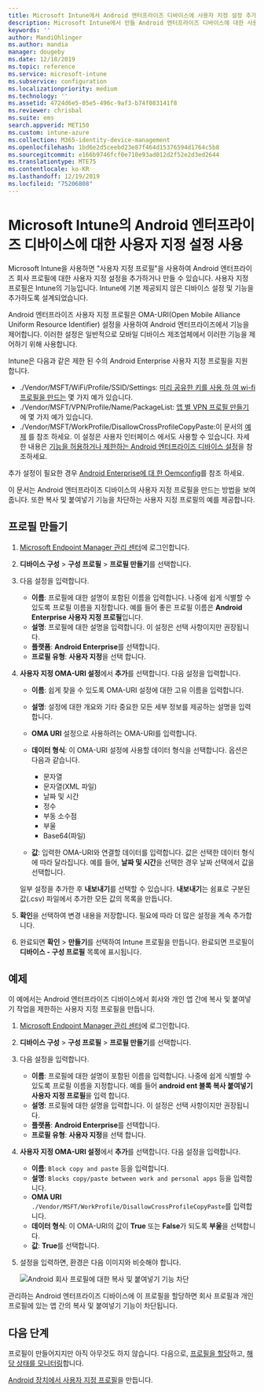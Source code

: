 ```yaml
---
title: Microsoft Intune에서 Android 엔터프라이즈 디바이스에 사용자 지정 설정 추가 - Azure | Microsoft Docs
description: Microsoft Intune에서 만들 Android 엔터프라이즈 디바이스에 대한 사용자 지정 프로필을 추가하거나 만듭니다.
keywords: ''
author: MandiOhlinger
ms.author: mandia
manager: dougeby
ms.date: 12/18/2019
ms.topic: reference
ms.service: microsoft-intune
ms.subservice: configuration
ms.localizationpriority: medium
ms.technology: ''
ms.assetid: 4724d6e5-05e5-496c-9af3-b74f083141f8
ms.reviewer: chrisbal
ms.suite: ems
search.appverid: MET150
ms.custom: intune-azure
ms.collection: M365-identity-device-management
ms.openlocfilehash: 1bd6e2d5ceebd23e87f464d15376594d1764c5b8
ms.sourcegitcommit: e166b9746fcf0e710e93ad012d2f52e2d3ed2644
ms.translationtype: MTE75
ms.contentlocale: ko-KR
ms.lasthandoff: 12/19/2019
ms.locfileid: "75206808"
---
```

# <a name="use-custom-settings-for-android-enterprise-devices-in-microsoft-intune"></a>Microsoft Intune의 Android 엔터프라이즈 디바이스에 대한 사용자 지정 설정 사용

Microsoft Intune을 사용하면 "사용자 지정 프로필"을 사용하여 Android 엔터프라이즈 회사 프로필에 대한 사용자 지정 설정을 추가하거나 만들 수 있습니다. 사용자 지정 프로필은 Intune의 기능입니다. Intune에 기본 제공되지 않은 디바이스 설정 및 기능을 추가하도록 설계되었습니다.

Android 엔터프라이즈 사용자 지정 프로필은 OMA-URI(Open Mobile Alliance Uniform Resource Identifier) 설정을 사용하여 Android 엔터프라이즈에서 기능을 제어합니다. 이러한 설정은 일반적으로 모바일 디바이스 제조업체에서 이러한 기능을 제어하기 위해 사용합니다.

Intune은 다음과 같은 제한 된 수의 Android Enterprise 사용자 지정 프로필을 지원 합니다.

- ./Vendor/MSFT/WiFi/Profile/SSID/Settings: [미리 공유한 키를 사용 하 여 wi-fi 프로필을 만드는](wi-fi-profile-shared-key.md) 몇 가지 예가 있습니다.
- ./Vendor/MSFT/VPN/Profile/Name/PackageList: [앱 별 VPN 프로필 만들기](android-pulse-secure-per-app-vpn.md) 에 몇 가지 예가 있습니다.
- ./Vendor/MSFT/WorkProfile/DisallowCrossProfileCopyPaste:이 문서의 [예제](#example) 를 참조 하세요. 이 설정은 사용자 인터페이스 에서도 사용할 수 있습니다. 자세한 내용은 [기능을 허용하거나 제한하는 Android 엔터프라이즈 디바이스 설정](device-restrictions-android-for-work.md)을 참조하세요.

추가 설정이 필요한 경우 [Android Enterprise에 대 한 Oemconfig](android-oem-configuration-overview.md)를 참조 하세요.

이 문서는 Android 엔터프라이즈 디바이스의 사용자 지정 프로필을 만드는 방법을 보여줍니다. 또한 복사 및 붙여넣기 기능을 차단하는 사용자 지정 프로필의 예를 제공합니다.

## <a name="create-the-profile"></a>프로필 만들기

1. [Microsoft Endpoint Manager 관리 센터](https://go.microsoft.com/fwlink/?linkid=2109431)에 로그인합니다.
2. **디바이스 구성** > **구성 프로필** > **프로필 만들기**를 선택합니다.
3. 다음 설정을 입력합니다.

    - **이름**: 프로필에 대한 설명이 포함된 이름을 입력합니다. 나중에 쉽게 식별할 수 있도록 프로필 이름을 지정합니다. 예를 들어 좋은 프로필 이름은 **Android Enterprise 사용자 지정 프로필**입니다.
    - **설명**: 프로필에 대한 설명을 입력합니다. 이 설정은 선택 사항이지만 권장됩니다.
    - **플랫폼**: **Android Enterprise**를 선택합니다.
    - **프로필 유형**: **사용자 지정**을 선택 합니다.

4. **사용자 지정 OMA-URI 설정**에서 **추가**를 선택합니다. 다음 설정을 입력합니다.

    - **이름**: 쉽게 찾을 수 있도록 OMA-URI 설정에 대한 고유 이름을 입력합니다.
    - **설명**: 설정에 대한 개요와 기타 중요한 모든 세부 정보를 제공하는 설명을 입력합니다.
    - **OMA URI** 설정으로 사용하려는 OMA-URI를 입력합니다.
    - **데이터 형식**: 이 OMA-URI 설정에 사용할 데이터 형식을 선택합니다. 옵션은 다음과 같습니다.

      - 문자열
      - 문자열(XML 파일)
      - 날짜 및 시간
      - 정수
      - 부동 소수점
      - 부울
      - Base64(파일)

    - **값**: 입력한 OMA-URI와 연결할 데이터를 입력합니다. 값은 선택한 데이터 형식에 따라 달라집니다. 예를 들어, **날짜 및 시간**을 선택한 경우 날짜 선택에서 값을 선택합니다.

    일부 설정을 추가한 후 **내보내기**를 선택할 수 있습니다. **내보내기**는 쉼표로 구분된 값(.csv) 파일에서 추가한 모든 값의 목록을 만듭니다.

5. **확인**을 선택하여 변경 내용을 저장합니다. 필요에 따라 더 많은 설정을 계속 추가합니다.
6. 완료되면 **확인** > **만들기**를 선택하여 Intune 프로필을 만듭니다. 완료되면 프로필이 **디바이스 - 구성 프로필** 목록에 표시됩니다.

## <a name="example"></a>예제

이 예에서는 Android 엔터프라이즈 디바이스에서 회사와 개인 앱 간에 복사 및 붙여넣기 작업을 제한하는 사용자 지정 프로필을 만듭니다.

1. [Microsoft Endpoint Manager 관리 센터](https://go.microsoft.com/fwlink/?linkid=2109431)에 로그인합니다.
2. **디바이스 구성** > **구성 프로필** > **프로필 만들기**를 선택합니다.
3. 다음 설정을 입력합니다.

    - **이름**: 프로필에 대한 설명이 포함된 이름을 입력합니다. 나중에 쉽게 식별할 수 있도록 프로필 이름을 지정합니다. 예를 들어 **android ent 블록 복사 붙여넣기 사용자 지정 프로필**을 입력 합니다.
    - **설명**: 프로필에 대한 설명을 입력합니다. 이 설정은 선택 사항이지만 권장됩니다.
    - **플랫폼**: **Android Enterprise**를 선택합니다.
    - **프로필 유형**: **사용자 지정**을 선택 합니다.

4. **사용자 지정 OMA-URI 설정**에서 **추가**를 선택합니다. 다음 설정을 입력합니다.

    - **이름**: `Block copy and paste` 등을 입력합니다.
    - **설명**: `Blocks copy/paste between work and personal apps` 등을 입력합니다.
    - **OMA URI** `./Vendor/MSFT/WorkProfile/DisallowCrossProfileCopyPaste`를 입력합니다.
    - **데이터 형식**: 이 OMA-URI의 값이 **True** 또는 **False**가 되도록 **부울**을 선택합니다.
    - **값**: **True**를 선택합니다.

5. 설정을 입력하면, 환경은 다음 이미지와 비슷해야 합니다.

    ![Android 회사 프로필에 대한 복사 및 붙여넣기 기능 차단](./media/custom-settings-android-for-work/custom-policy-afw-copy-paste.png)

관리하는 Android 엔터프라이즈 디바이스에 이 프로필을 할당하면 회사 프로필과 개인 프로필에 있는 앱 간의 복사 및 붙여넣기 기능이 차단됩니다.

## <a name="next-steps"></a>다음 단계

프로필이 만들어지지만 아직 아무것도 하지 않습니다. 다음으로, [프로필을 할당](../device-profile-assign.md)하고, [해당 상태를 모니터링](device-profile-monitor.md)합니다.

[Android 장치에서 사용자 지정 프로필](../custom-settings-android.md)을 만듭니다.
